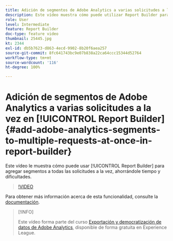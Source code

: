 ```yaml
---
title: Adición de segmentos de Adobe Analytics a varias solicitudes a la vez en Report Builder
description: Este vídeo muestra cómo puede utilizar Report Builder para agregar segmentos a todas las solicitudes a la vez, lo que le ahorra tiempo y dificultades.
role: User
level: Intermediate
feature: Report Builder
doc-type: feature video
thumbnail: 25445.jpg
kt: 2344
exl-id: db5b7623-d863-4ecd-9902-8b20f6aea257
source-git-commit: 8fc641743bc9e07b838a22ca64ccc15344d52764
workflow-type: tm+mt
source-wordcount: '116'
ht-degree: 100%

---
```


# Adición de segmentos de Adobe Analytics a varias solicitudes a la vez en [!UICONTROL Report Builder] {#add-adobe-analytics-segments-to-multiple-requests-at-once-in-report-builder}

Este vídeo le muestra cómo puede usar [!UICONTROL Report Builder] para agregar segmentos a todas las solicitudes a la vez, ahorrándole tiempo y dificultades.

>[!VIDEO](https://video.tv.adobe.com/v/25445/?quality=12&learn=on)

Para obtener más información acerca de esta funcionalidad, consulte la [documentación](https://experienceleague.adobe.com/docs/analytics/analyze/report-builder/home.html?lang=es).

>[!INFO]
>
> Este vídeo forma parte del curso [Exportación y democratización de datos de Adobe Analytics](https://experienceleague.adobe.com/?recommended=Analytics-A-1-2022.1.democratizing&amp;lang=es), disponible de forma gratuita en Experience League.